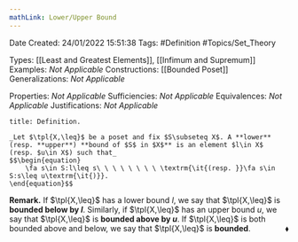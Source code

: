 ```yaml
---
mathLink: Lower/Upper Bound
---
```


<div class="topSpace"></div>

Date Created: 24/01/2022 15:51:38
Tags: #Definition #Topics/Set_Theory

Types: [[Least and Greatest Elements]], [[Infimum and Supremum]]
Examples: _Not Applicable_ 
Constructions: [[Bounded Poset]]
Generalizations: _Not Applicable_

Properties: _Not Applicable_
Sufficiencies: _Not Applicable_
Equivalences: _Not Applicable_
Justifications: _Not Applicable_

``` ad-Definition
title: Definition.

_Let $\tpl{X,\leq}$ be a poset and fix $S\subseteq X$. A **lower** (resp. **upper**) **bound of $S$ in $X$** is an element $l\in X$ (resp. $u\in X$) such that_
$$\begin{equation}
    \fa s\in S:l\leq s\ \ \ \ \ \ \ \ \textrm{\it{(resp. }}\fa s\in S:s\leq u\textrm{\it{)}}.
\end{equation}$$

```

**Remark.** If $\tpl{X,\leq}$ has a lower bound $l$, we say that $\tpl{X,\leq}$ is **bounded below by $l$**. Similarly, if $\tpl{X,\leq}$ has an upper bound $u$, we say that $\tpl{X,\leq}$ is **bounded above by $u$**. If $\tpl{X,\leq}$ is both bounded above and below, we say that $\tpl{X,\leq}$ is **bounded**.<span style="float:right;">$\blacklozenge$</span>
